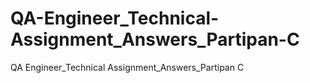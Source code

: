 # QA-Engineer_Technical-Assignment_Answers_Partipan-C
QA Engineer_Technical Assignment_Answers_Partipan C
